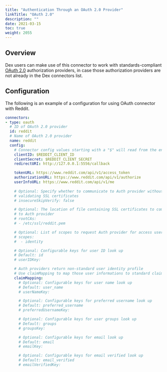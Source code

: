 ```yaml
---
title: "Authentication Through an OAuth 2.0 Provider"
linkTitle: "OAuth 2.0"
description: ""
date: 2021-03-15
toc: true
weight: 2055
---
```


## Overview

Dex users can make use of this connector to work with standards-compliant [OAuth 2.0](https://oauth.net/2/) authorization providers, in case those authorization providers are not already in the Dex connectors list.

## Configuration

The following is an example of a configuration for using OAuth connector with Reddit.

```yaml
connectors:
- type: oauth
  # ID of OAuth 2.0 provider
  id: reddit 
  # Name of OAuth 2.0 provider
  name: reddit
  config:
    # Connector config values starting with a "$" will read from the environment.
    clientID: $REDDIT_CLIENT_ID
    clientSecret: $REDDIT_CLIENT_SECRET
    redirectURI: http://127.0.0.1:5556/callback

    tokenURL: https://www.reddit.com/api/v1/access_token
    authorizationURL: https://www.reddit.com/api/v1/authorize
    userInfoURL: https://www.reddit.com/api/v1/me
 
    # Optional: Specify whether to communicate to Auth provider without
    # validating SSL certificates
    # insecureSkipVerify: false

    # Optional: The location of file containing SSL certificates to communicate
    # to Auth provider
    # rootCAs:
    # - /etc/ssl/reddit.pem

    # Optional: List of scopes to request Auth provider for access user account
    # scopes:
    #  - identity

    # Optional: Configurable keys for user ID look up
    # Default: id
    # userIDKey:

    # Auth providers return non-standard user identity profile
    # Use claimMapping to map those user informations to standard claims:
    claimMapping:
      # Optional: Configurable keys for user name look up
      # Default: user_name
      # userNameKey:

      # Optional: Configurable keys for preferred username look up
      # Default: preferred_username
      # preferredUsernameKey:

      # Optional: Configurable keys for user groups look up
      # Default: groups
      # groupsKey:

      # Optional: Configurable keys for email look up
      # Default: email
      # emailKey:

      # Optional: Configurable keys for email verified look up
      # Default: email_verified
      # emailVerifiedKey:
```
